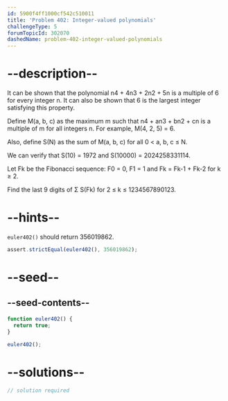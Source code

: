 ```yaml
---
id: 5900f4ff1000cf542c510011
title: 'Problem 402: Integer-valued polynomials'
challengeType: 5
forumTopicId: 302070
dashedName: problem-402-integer-valued-polynomials
---
```


# --description--

It can be shown that the polynomial n4 + 4n3 + 2n2 + 5n is a multiple of 6 for every integer n. It can also be shown that 6 is the largest integer satisfying this property.

Define M(a, b, c) as the maximum m such that n4 + an3 + bn2 + cn is a multiple of m for all integers n. For example, M(4, 2, 5) = 6.

Also, define S(N) as the sum of M(a, b, c) for all 0 &lt; a, b, c ≤ N.

We can verify that S(10) = 1972 and S(10000) = 2024258331114.

Let Fk be the Fibonacci sequence: F0 = 0, F1 = 1 and Fk = Fk-1 + Fk-2 for k ≥ 2.

Find the last 9 digits of Σ S(Fk) for 2 ≤ k ≤ 1234567890123.

# --hints--

`euler402()` should return 356019862.

```js
assert.strictEqual(euler402(), 356019862);
```

# --seed--

## --seed-contents--

```js
function euler402() {
  return true;
}

euler402();
```

# --solutions--

```js
// solution required
```
